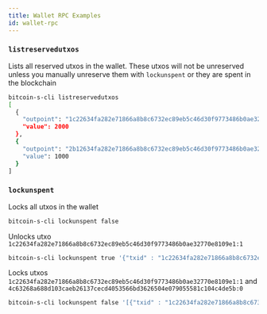 ```yaml
---
title: Wallet RPC Examples
id: wallet-rpc
---
```


### `listreservedutxos`

Lists all reserved utxos in the wallet.
These utxos will not be unreserved unless you manually
unreserve them with `lockunspent` or they are spent in the blockchain

```bash
bitcoin-s-cli listreservedutxos
[
  {
    "outpoint": "1c22634fa282e71866a8b8c6732ec89eb5c46d30f9773486b0ae32770e8109e1",
    "value": 2000
  },
  {
    "outpoint": "2b12634fa282e71866a8b8c6732ec89eb5c46d30f9773486b0ae32770e810901",
    "value": 1000
  }
]

```


### `lockunspent`

Locks all utxos in the wallet
```bash
bitcoin-s-cli lockunspent false
```

Unlocks utxo `1c22634fa282e71866a8b8c6732ec89eb5c46d30f9773486b0ae32770e8109e1:1`
```bash
bitcoin-s-cli lockunspent true '{"txid" : "1c22634fa282e71866a8b8c6732ec89eb5c46d30f9773486b0ae32770e8109e1","vout" : 1}'
```

Locks utxos `1c22634fa282e71866a8b8c6732ec89eb5c46d30f9773486b0ae32770e8109e1:1` and `4c63268a688d103caeb26137cecd4053566bd3626504e079055581c104c4de5b:0`
```bash
bitcoin-s-cli lockunspent false '[{"txid" : "1c22634fa282e71866a8b8c6732ec89eb5c46d30f9773486b0ae32770e8109e1","vout" : 1}, {"txid" : "4c63268a688d103caeb26137cecd4053566bd3626504e079055581c104c4de5b","vout" : 0}]'
```
